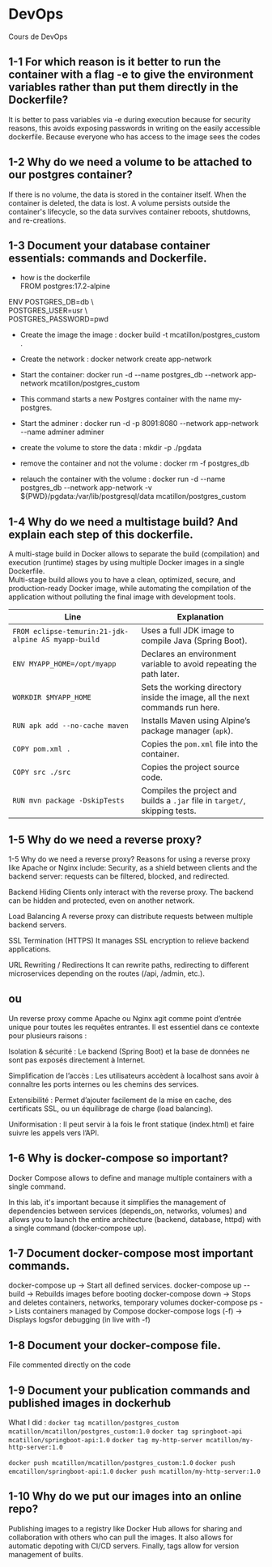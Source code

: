 # DevOps
Cours de DevOps

## 1-1 For which reason is it better to run the container with a flag -e to give the environment variables rather than put them directly in the Dockerfile?

It is better to pass variables via -e during execution because for security reasons, this avoids exposing passwords in writing on the easily accessible dockerfile. Because everyone who has access to the image sees the codes

## 1-2 Why do we need a volume to be attached to our postgres container?

If there is no volume, the data is stored in the container itself.
When the container is deleted, the data is lost.
A volume persists outside the container's lifecycle, so the data survives container reboots, shutdowns, and re-creations.

## 1-3 Document your database container essentials: commands and Dockerfile.

* how is the dockerfile  
    FROM postgres:17.2-alpine  
  
ENV POSTGRES_DB=db \  
   POSTGRES_USER=usr \  
   POSTGRES_PASSWORD=pwd  


* Create the image the image : docker build -t mcatillon/postgres_custom .
* Create the network : docker network create app-network

* Start the container: docker run -d --name postgres_db --network app-network mcatillon/postgres_custom
* This command starts a new Postgres container with the name my-postgres.

* Start the adminer : docker run -d -p 8091:8080 --network app-network --name adminer adminer

* create the volume to store the data : mkdir -p ./pgdata

* remove the container and not the volume : docker rm -f postgres_db

* relauch the container with the volume : docker run -d --name postgres_db --network app-network -v ${PWD}/pgdata:/var/lib/postgresql/data mcatillon/postgres_custom

## 1-4 Why do we need a multistage build? And explain each step of this dockerfile.

A multi-stage build in Docker allows to separate the build (compilation) and execution (runtime) stages by using multiple Docker images in a single Dockerfile.  
Multi-stage build allows you to have a clean, optimized, secure, and production-ready Docker image, while automating the compilation of the application without polluting the final image with development tools.

| Line                                      | Explanation                                                                                          |
|-------------------------------------------|----------------------------------------------------------------------------------------------------|
| `FROM eclipse-temurin:21-jdk-alpine AS myapp-build` | Uses a full JDK image to compile Java (Spring Boot).       |
| `ENV MYAPP_HOME=/opt/myapp`                | Declares an environment variable to avoid repeating the path later.                    |
| `WORKDIR $MYAPP_HOME`                       | Sets the working directory inside the image, all the next commands run here.                     |
| `RUN apk add --no-cache maven`              | Installs Maven using Alpine’s package manager (`apk`).                                             |
| `COPY pom.xml .`                            | Copies the `pom.xml` file into the container.        |
| `COPY src ./src`                            | Copies the project source code.                                                                    |
| `RUN mvn package -DskipTests`               | Compiles the project and builds a `.jar` file in `target/`, skipping tests.                        |

## 1-5 Why do we need a reverse proxy?

1-5 Why do we need a reverse proxy?
Reasons for using a reverse proxy like Apache or Nginx include:
Security, as a shield between clients and the backend server: requests can be filtered, blocked, and redirected.

Backend Hiding
Clients only interact with the reverse proxy. The backend can be hidden and protected, even on another network.

Load Balancing
A reverse proxy can distribute requests between multiple backend servers.

SSL Termination (HTTPS)
It manages SSL encryption to relieve backend applications.

URL Rewriting / Redirections
It can rewrite paths, redirecting to different microservices depending on the routes (/api, /admin, etc.).

## ou 

Un reverse proxy comme Apache ou Nginx agit comme point d’entrée unique pour toutes les requêtes entrantes. Il est essentiel dans ce contexte pour plusieurs raisons :

Isolation & sécurité : Le backend (Spring Boot) et la base de données ne sont pas exposés directement à Internet.

Simplification de l’accès : Les utilisateurs accèdent à localhost sans avoir à connaître les ports internes ou les chemins des services.

Extensibilité : Permet d’ajouter facilement de la mise en cache, des certificats SSL, ou un équilibrage de charge (load balancing).

Uniformisation : Il peut servir à la fois le front statique (index.html) et faire suivre les appels vers l’API.

## 1-6 Why is docker-compose so important?

Docker Compose allows to define and manage multiple containers with a single command.

In this lab, it's important because it simplifies the management of dependencies between services (depends_on, networks, volumes) and allows you to launch the entire architecture (backend, database, httpd) with a single command (docker-compose up).

## 1-7 Document docker-compose most important commands.

docker-compose up -> Start all defined services.
docker-compose up --build -> Rebuilds images before booting
docker-compose down -> Stops and deletes containers, networks, temporary volumes
docker-compose ps -> Lists containers managed by Compose
docker-compose logs (-f) -> Displays logsfor debugging (in live with -f)

## 1-8 Document your docker-compose file.

File commented directly on the code

## 1-9 Document your publication commands and published images in dockerhub

What I did :
`docker tag mcatillon/postgres_custom mcatillon/mcatillon/postgres_custom:1.0`
`docker tag springboot-api mcatillon/springboot-api:1.0`
`docker tag my-http-server mcatillon/my-http-server:1.0`

`docker push mcatillon/mcatillon/postgres_custom:1.0`
`docker push emcatillon/springboot-api:1.0`
`docker push mcatillon/my-http-server:1.0`

## 1-10 Why do we put our images into an online repo?

Publishing images to a registry like Docker Hub allows for sharing and collaboration with others who can pull the images. It also allows for automatic depoting with CI/CD servers. Finally, tags allow for version management of builts.